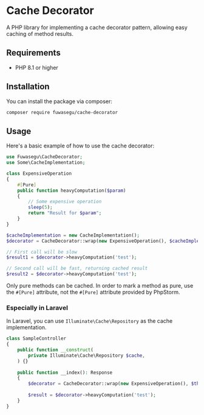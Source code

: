 # Cache Decorator

A PHP library for implementing a cache decorator pattern, allowing easy caching of method results.

## Requirements

- PHP 8.1 or higher

## Installation

You can install the package via composer:

```bash
composer require fuwasegu/cache-decorator
```

## Usage

Here's a basic example of how to use the cache decorator:

```php
use Fuwasegu\CacheDecorator;
use Some\CacheImplementation;

class ExpensiveOperation
{
    #[Pure]
    public function heavyComputation($param)
    {
        // Some expensive operation
        sleep(5);
        return "Result for $param";
    }
}

$cacheImplementation = new CacheImplementation();
$decorator = CacheDecorator::wrap(new ExpensiveOperation(), $cacheImplementation);

// First call will be slow
$result1 = $decorator->heavyComputation('test');

// Second call will be fast, returning cached result
$result2 = $decorator->heavyComputation('test');
```

Only pure methods can be cached.
In order to mark a method as pure, use the `#[Pure]` attribute, not the `#[Pure]` attribute provided by PhpStorm.

### Especially in Laravel

In Laravel, you can use `Illuminate\Cache\Repository` as the cache implementation.

```php
class SampleController
{
    public function __construct(
        private Illuminate\Cache\Repository $cache,
    ) {}
    
    public function __index(): Response
    {
        $decorator = CacheDecorator::wrap(new ExpensiveOperation(), $this->cache);
        
        $result = $decorator->heavyComputation('test');
    }
}
```
